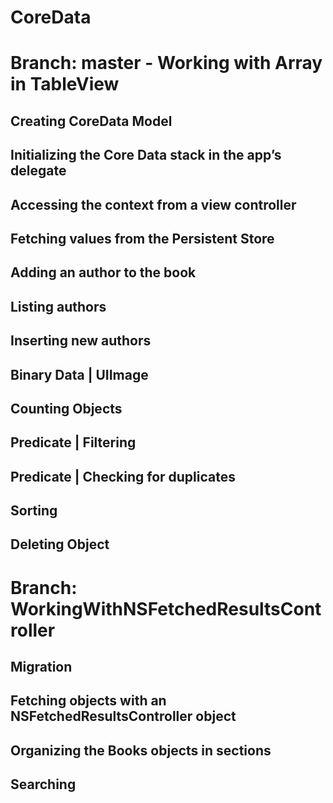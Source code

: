 # CoreData

# Branch: master - Working with Array in TableView

## Creating CoreData Model

## Initializing the Core Data stack in the app’s delegate

## Accessing the context from a view controller

## Fetching values from the Persistent Store

## Adding an author to the book

## Listing authors

## Inserting new authors

## Binary Data | UIImage

## Counting Objects

## Predicate | Filtering

## Predicate | Checking for duplicates

## Sorting

## Deleting Object

# Branch: WorkingWithNSFetchedResultsController

## Migration

## Fetching objects with an NSFetchedResultsController object

## Organizing the Books objects in sections

## Searching


